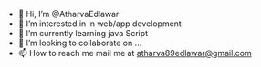 - 👋 Hi, I’m @AtharvaEdlawar
- 👀 I’m interested in in web/app development 
- 🌱 I’m currently learning java Script
- 💞️ I’m looking to collaborate on ...
- 📫 How to reach me mail me at atharva89edlawar@gmail.com

<!---
AtharvaEdlawar/AtharvaEdlawar is a ✨ special ✨ repository because its `README.md` (this file) appears on your GitHub profile.
You can click the Preview link to take a look at your changes.
--->
